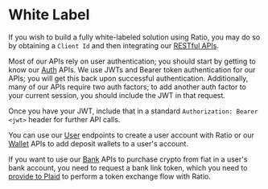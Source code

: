 # White Label

If you wish to build a fully white-labeled solution using Ratio, you may do so by obtaining a `Client Id` and then integrating our [RESTful APIs](../../reference/api-reference/).&#x20;

Most of our APIs rely on user authentication; you should start by getting to know our [Auth](../../reference/api-reference/auth/) APIs. We use JWTs and Bearer token authentication for our APIs; you will get this back upon successful authentication. Additionally, many of our APIs require two auth factors; to add another auth factor to your current session, you should include the JWT in that request.

Once you have your JWT, include that in a standard `Authorization: Bearer <jwt>` header for further API calls.

You can use our [User](../../reference/api-reference/users.md) endpoints to create a user account with Ratio or our [Wallet](../../reference/api-reference/wallets.md) APIs to add deposit wallets to a user's account.

If you want to use our [Bank](../../reference/api-reference/bank.md) APIs to purchase crypto from fiat in a user's bank account, you need to request a bank link token, which you need to [provide to Plaid](../../guides/plaid-bank-linking.md) to perform a token exchange flow with Ratio.

